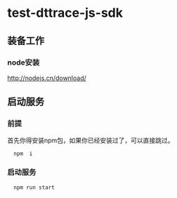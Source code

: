 # test-dttrace-js-sdk
## 装备工作
### node安装
http://nodejs.cn/download/
## 启动服务
### 前提
首先你得安装npm包，如果你已经安装过了，可以直接跳过。
```
  npm  i
```
### 启动服务
```
  npm run start
```
